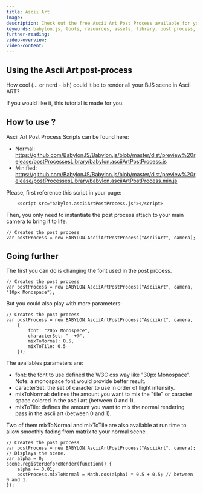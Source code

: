 ```yaml
---
title: Ascii Art
image: 
description: Check out the free Ascii Art Post Process available for you to use in your Babylon.js scenes.
keywords: babylon.js, tools, resources, assets, library, post process, ascii
further-reading:
video-overview:
video-content:
---
```


## Using the Ascii Art post-process

How cool (... or nerd - ish) could it be to render all your BJS scene in Ascii ART?

If you would like it, this tutorial is made for you.

## How to use ?

Ascii Art Post Process Scripts can be found here: 
- Normal: https://github.com/BabylonJS/Babylon.js/blob/master/dist/preview%20release/postProcessesLibrary/babylon.asciiArtPostProcess.js
- Minified: https://github.com/BabylonJS/Babylon.js/blob/master/dist/preview%20release/postProcessesLibrary/babylon.asciiArtPostProcess.min.js

Please, first reference this script in your page:

```
	<script src="babylon.asciiArtPostProcess.js"></script>
```

Then, you only need to instantiate the post process attach to your main camera to bring it to life.

```
// Creates the post process
var postProcess = new BABYLON.AsciiArtPostProcess("AsciiArt", camera);
```

<Playground id="#2I28SC#24" title="Ascii Post Process Demo" description="Ascii Post Process Demo"/>

## Going further

The first you can do is changing the font used in the post process.

```
// Creates the post process
var postProcess = new BABYLON.AsciiArtPostProcess("AsciiArt", camera, "10px Monospace");
```

<Playground id="#2I28SC#25" title="Modified Ascii Post Process Demo 1" description="Modified Ascii Post Process Demo"/>

But you could also play with more parameters:

```
// Creates the post process
var postProcess = new BABYLON.AsciiArtPostProcess("AsciiArt", camera, 
    {
        font: "20px Monospace",
        characterSet: " -+@",
        mixToNormal: 0.5,
        mixToTile: 0.5        
    });
```

<Playground id="#2I28SC#26" title="Modified Ascii Post Process Demo 2" description="Modified Ascii Post Process Demo 2"/>

The availables parameters are:

- font: the font to use defined the W3C css way like "30px Monospace". Note: a monospace font would provide better result.
- caracterSet: the set of caracter to use in order of llight intensity.
- mixToNormal: defines the amount you want to mix the "tile" or caracter space colored in the ascii art (between 0 and 1).
- mixToTile: defines the amount you want to mix the normal rendering pass in the ascii art (between 0 and 1).

Two of them mixToNormal and mixToTile are also available at run time to allow smoothly fading from matrix to your normal scene.

```
// Creates the post process
var postProcess = new BABYLON.AsciiArtPostProcess("AsciiArt", camera);
// Displays the scene.
var alpha = 0;
scene.registerBeforeRender(function() {
    alpha += 0.01;
    postProcess.mixToNormal = Math.cos(alpha) * 0.5 + 0.5; // between 0 and 1.
});
```

<Playground id="#2I28SC#27" title="Modified Ascii Post Process Demo 3" description="Modified Ascii Post Process Demo 3"/>
